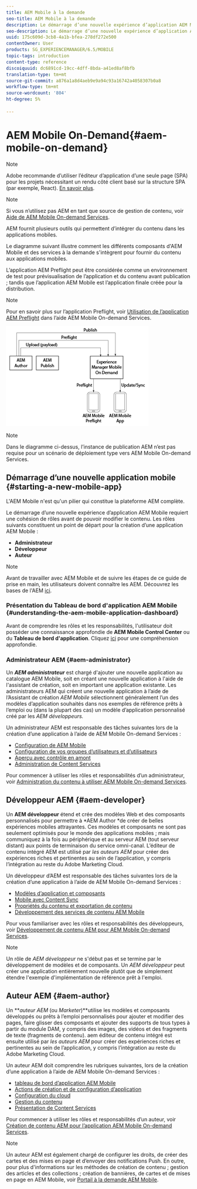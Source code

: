 ```yaml
---
title: AEM Mobile à la demande
seo-title: AEM Mobile à la demande
description: Le démarrage d’une nouvelle expérience d’application AEM Mobile requiert une cohésion de rôles avant de pouvoir modifier le contenu. Suivez cette page pour commencer à utiliser AEM services mobiles à la demande.
seo-description: Le démarrage d’une nouvelle expérience d’application AEM Mobile requiert une cohésion de rôles avant de pouvoir modifier le contenu. Suivez cette page pour commencer à utiliser AEM services mobiles à la demande.
uuid: 175c609d-3cb8-4a1b-bfea-278df272e500
contentOwner: User
products: SG_EXPERIENCEMANAGER/6.5/MOBILE
topic-tags: introduction
content-type: reference
discoiquuid: dc6891cd-19cc-4dff-8bda-a41ed8af8bfb
translation-type: tm+mt
source-git-commit: a876a1a8d4aeb9e9a94c93a16742a4058307b0a8
workflow-type: tm+mt
source-wordcount: '804'
ht-degree: 5%

---
```



# AEM Mobile On-Demand{#aem-mobile-on-demand}

>[!NOTE]
>
>Adobe recommande d’utiliser l’éditeur d’application d’une seule page (SPA) pour les projets nécessitant un rendu côté client basé sur la structure SPA (par exemple, React). [En savoir plus](/help/sites-developing/spa-overview.md).

>[!NOTE]
>
>Si vous n’utilisez pas AEM en tant que source de gestion de contenu, voir [Aide de AEM Mobile On-demand Services](https://helpx.adobe.com/digital-publishing-solution/topics.html).

AEM fournit plusieurs outils qui permettent d’intégrer du contenu dans les applications mobiles.

Le diagramme suivant illustre comment les différents composants d&#39;AEM Mobile et des services à la demande s&#39;intègrent pour fournir du contenu aux applications mobiles.

L’application AEM Preflight peut être considérée comme un environnement de test pour prévisualisation de l’application et du contenu avant publication ; tandis que l’application AEM Mobile est l’application finale créée pour la distribution.

>[!NOTE]
>
>Pour en savoir plus sur l’application Preflight, voir [Utilisation de l’application AEM Preflight](https://helpx.adobe.com/digital-publishing-solution/help/preflight-app.html) dans l’aide AEM Mobile On-demand Services.

![chlimage_1-171](assets/chlimage_1-171.png)

>[!NOTE]
>
>Dans le diagramme ci-dessus, l’instance de publication AEM n’est pas requise pour un scénario de déploiement type vers AEM Mobile On-demand Services.

## Démarrage d’une nouvelle application mobile {#starting-a-new-mobile-app}

L&#39;AEM Mobile n&#39;est qu&#39;un pilier qui constitue la plateforme AEM complète.

Le démarrage d’une nouvelle expérience d’application AEM Mobile requiert une cohésion de rôles avant de pouvoir modifier le contenu. Les rôles suivants constituent un point de départ pour la création d’une application AEM Mobile :

* **Administrateur**
* **Développeur**
* **Auteur**

>[!NOTE]
>
>Avant de travailler avec AEM Mobile et de suivre les étapes de ce guide de prise en main, les utilisateurs doivent connaître les AEM. Découvrez les bases de l&#39;AEM [ici](/help/sites-deploying/deploy.md).

### Présentation du Tableau de bord d&#39;application AEM Mobile {#understanding-the-aem-mobile-application-dashboard}

Avant de comprendre les rôles et les responsabilités, l&#39;utilisateur doit posséder une connaissance approfondie de **AEM Mobile Control Center** ou du **Tableau de bord d&#39;application**. Cliquez [ici](/help/mobile/mobile-apps-ondemand-application-dashboard.md) pour une compréhension approfondie.

### Administrateur AEM {#aem-administrator}

Un ***AEM administrateur*** est chargé d&#39;ajouter une nouvelle application au catalogue AEM Mobile, soit en créant une nouvelle application à l&#39;aide de l&#39;assistant de création, soit en important une application existante. Les administrateurs AEM qui créent une nouvelle application à l’aide de l’Assistant de création *AEM Mobile* sélectionnent généralement l’un des modèles d’application souhaités dans nos exemples de référence prêts à l’emploi ou (dans la plupart des cas) un modèle d’application personnalisé créé par les *AEM développeurs.*

Un administrateur AEM est responsable des tâches suivantes lors de la création d’une application à l’aide de AEM Mobile On-demand Services :

* [Configuration de AEM Mobile](/help/mobile/aem-mobile-setup.md)
* [Configuration de vos groupes d’utilisateurs et d’utilisateurs](/help/mobile/aem-mobile-configure-users.md)
* [Aperçu avec contrôle en amont](/help/mobile/aem-mobile-manage-ondemand-services.md)
* [Administration de Content Services](/help/mobile/developing-content-services.md)

Pour commencer à utiliser les rôles et responsabilités d’un administrateur, voir [Administration du contenu à utiliser AEM Mobile On-demand Services](/help/mobile/aem-mobile.md).

## Développeur AEM {#aem-developer}

Un **AEM développeur** étend et crée des modèles Web et des composants personnalisés pour permettre à *AEM Author *de créer de belles expériences mobiles attrayantes. Ces modèles et composants ne sont pas seulement optimisés pour le monde des applications mobiles ; mais communiquez à la fois au périphérique et au serveur AEM (tout serveur distant) aux points de terminaison du service omni-canal. L’éditeur de contenu intégré AEM est utilisé par *les auteurs AEM* pour créer des expériences riches et pertinentes au sein de l’application, y compris l’intégration au reste du Adobe Marketing Cloud.

Un développeur d’AEM est responsable des tâches suivantes lors de la création d’une application à l’aide de AEM Mobile On-demand Services :

* [Modèles d’application et composants](/help/mobile/app-templates-and-components1.md)
* [Mobile avec Content Sync](/help/mobile/mobile-ondemand-contentsync.md)
* [Propriétés du contenu et exportation de contenu](/help/mobile/on-demand-content-properties-exporting.md)
* [Développement des services de contenu AEM Mobile](/help/mobile/developing-content-services.md)

Pour vous familiariser avec les rôles et responsabilités des développeurs, voir [Développement de contenu AEM pour AEM Mobile On-demand Services](/help/mobile/aem-mobile-on-demand.md).

>[!NOTE]
>
>Un rôle de *AEM développeur* ne s&#39;début pas et se termine par le développement de modèles et de composants. Un *AEM développeur* peut créer une application entièrement nouvelle plutôt que de simplement étendre l&#39;exemple d&#39;implémentation de référence prêt à l&#39;emploi.

## Auteur AEM {#aem-author}

Un ***auteur AEM* (ou *Marketer*)**utilise les modèles et composants développés ou prêts à l’emploi personnalisés pour ajouter et modifier des pages, faire glisser des composants et ajouter des supports de tous types à partir du module DAM, y compris des images, des vidéos et des fragments de texte (fragments de contenu). aem éditeur de contenu intégré est ensuite utilisé par *les auteurs AEM* pour créer des expériences riches et pertinentes au sein de l’application, y compris l’intégration au reste du Adobe Marketing Cloud.

Un auteur AEM doit comprendre les rubriques suivantes, lors de la création d’une application à l’aide de AEM Mobile On-demand Services :

* [tableau de bord d’application AEM Mobile](/help/mobile/mobile-apps-ondemand-application-dashboard.md)
* [Actions de création et de configuration d’application](/help/mobile/mobile-apps-ondemand-application-create-configure-action.md)
* [Configuration du cloud](/help/mobile/mobile-on-demand-associating-an-on-demand-app-to-cloud-configuration.md)
* [Gestion du contenu](/help/mobile/mobile-apps-ondemand-manage-content-ondemand.md)
* [Présentation de Content Services](/help/mobile/develop-content-as-a-service.md)

Pour commencer à utiliser les rôles et responsabilités d’un auteur, voir [Création de contenu AEM pour l’application AEM Mobile On-demand Services](/help/mobile/mobile-apps-ondemand.md).

>[!NOTE]
>
>Un auteur AEM est également chargé de configurer les droits, de créer des cartes et des mises en page et d’envoyer des notifications Push. En outre, pour plus d&#39;informations sur les méthodes de création de contenu ; gestion des articles et des collections ; création de bannières, de cartes et de mises en page en AEM Mobile, voir [Portail à la demande AEM Mobile](https://helpx.adobe.com/digital-publishing-solution/topics.html#dynamicpod_reference_2).

